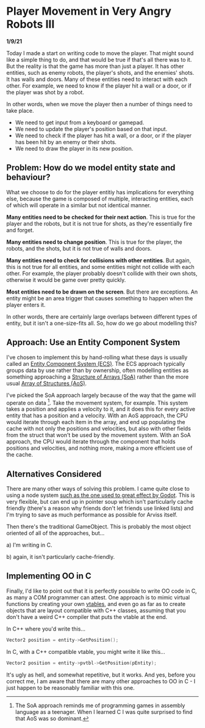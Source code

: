 # Player Movement in Very Angry Robots III

**1/9/21**

Today I made a start on writing code to move the player. That might sound like a simple thing to do, and that would be true if that's all there was to it. But the reality is that the game has more than just a player. It has other entities, such as enemy robots, the player's shots, and the enemies' shots. It has walls and doors. Many of these entities need to interact with each other. For example, we need to know if the player hit a wall or a door, or if the player was shot by a robot.

In other words, when we move the player then a number of things need to take place.

- We need to get input from a keyboard or gamepad.
- We need to update the player's position based on that input.
- We need to check if the player has hit a wall, or a door, or if the player has been hit by an enemy or their shots.
- We need to draw the player in its new position.

## Problem: How do we model entity state and behaviour?

What we choose to do for the player entitiy has implications for everything else, because the game is composed of multiple, interacting entities, each of which will operate in a similar but not identical manner.

**Many entities need to be checked for their next action**. This is true for the player and the robots, but it is not true for shots, as they're essentially fire and forget.

**Many entities need to change position**. This is true for the player, the robots, and the shots, but it is not true of walls and doors.

**Many entities need to check for collisions with other entities**. But again, this is not true for all entities, and some entities might not collide with each other. For example, the player probably doesn't collide with their own shots, otherwise it would be game over pretty quickly.

**Most entities need to be drawn on the screen**. But there are exceptions. An entity might be an area trigger that causes something to happen when the player enters it.

In other words, there are certainly large overlaps between different types of entity, but it isn't a one-size-fits all. So, how do we go about modelling this?

## Approach: Use an Entity Component System

I've chosen to implement this by hand-rolling what these days is usually called an [Entity Component System (ECS)](https://en.wikipedia.org/wiki/Entity_component_system). The ECS approach typically groups data by use rather than by ownership, often modelling entities as something approaching a [Structure of Arrays (SoA)](https://en.wikipedia.org/wiki/AoS_and_SoA#Structure_of_Arrays) rather than the more usual [Array of Structures (AoS)](https://en.wikipedia.org/wiki/AoS_and_SoA#Array_of_Structures).

I've picked the SoA approach largely because of the way that the game will operate on data [^1]. Take the movement system, for example. This system takes a position and applies a velocity to it, and it does this for every active entity that has a position and a velocity. With an AoS approach, the CPU would iterate through each item in the array, and end up populating the cache with not only the positions and velocities, but also with other fields from the struct that won't be used by the movement system. With an SoA approach, the CPU would iterate through the component that holds positions and velocities, and nothing more, making a more efficient use of the cache.

## Alternatives Considered

There are many other ways of solving this problem. I came quite close to using a node system [such as the one used to great effect by Godot](https://docs.godotengine.org/en/stable/getting_started/step_by_step/scenes_and_nodes.html). This is very flexible, but can end up in pointer soup which isn't particularly cache friendly (there's a reason why friends don't let friends use linked lists) and I'm trying to save as much performance as possible for Arviss itself.

Then there's the traditional GameObject. This is probably the most object oriented of all of the approaches, but...

a) I'm writing in C.

b) again, it isn't particularly cache-friendly.

## Implementing OO in C

Finally, I'd like to point out that it is perfectly possible to write OO code in C, as many a COM programmer can attest. One approach is to mimic virtual functions by creating your own [vtables](https://en.wikipedia.org/wiki/Virtual_method_table), and even go as far as to create objects that are layout compatible with C++ classes, assuming that you don't have a weird C++ compiler that puts the vtable at the end.

In C++ where you'd write this...

```cpp
Vector2 position = entity->GetPosition();
```

In C, with a C++ compatible vtable, you might write it like this...

```cpp
Vector2 position = entity->pvtbl->GetPosition(pEntity);
```
It's ugly as hell, and somewhat repetitive, but it works. And yes, before you correct me, I am aware that there are many other approaches to OO in C - I just happen to be reasonably familiar with this one.

[^1]: The SoA approach reminds me of programming games in assembly language as a teenager. When I learned C I was quite surprised to find that AoS was so dominant.
